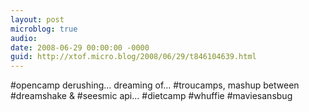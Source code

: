 ```yaml
---
layout: post
microblog: true
audio: 
date: 2008-06-29 00:00:00 -0000
guid: http://xtof.micro.blog/2008/06/29/t846104639.html
---
```

#opencamp derushing... dreaming of... #troucamps,  mashup between #dreamshake &amp; #seesmic api... #dietcamp #whuffie #maviesansbug
